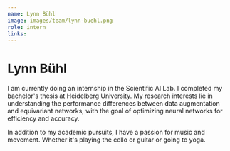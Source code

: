 ```yaml
---
name: Lynn Bühl
image: images/team/lynn-buehl.png
role: intern
links:
---
```


# Lynn Bühl

I am currently doing an internship in the Scientific AI Lab. I completed my bachelor's thesis at Heidelberg University. My research interests lie in understanding the performance differences between data augmentation and equivariant networks, with the goal of optimizing neural networks for efficiency and accuracy.

In addition to my academic pursuits, I have a passion for music and movement. Whether it's playing the cello or guitar or going to yoga.
